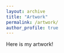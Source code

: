 ```yaml
---
layout: archive
title: "Artwork"
permalink: /artwork/
author_profile: true
---
```


Here is my artwork!
